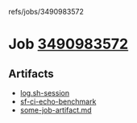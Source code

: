 refs/jobs/3490983572

# Job [3490983572](https://github.com/rokmoln/support-firecloud/runs/3490983572?check_suite_focus=true)

## Artifacts

* [log.sh-session](log.sh-session)
* [sf-ci-echo-benchmark](sf-ci-echo-benchmark)
* [some-job-artifact.md](some-job-artifact.md)


